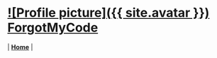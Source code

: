 # [![Profile picture]({{ site.avatar }})  ForgotMyCode](https://forgotmycode.github.io/category-1/category-2/2023/01/23/hello-world.html)

| [**Home**](https://forgotmycode.github.io/) |
